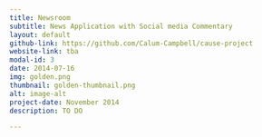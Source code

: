 ```yaml
---
title: Newsroom
subtitle: News Application with Social media Commentary
layout: default
github-link: https://github.com/Calum-Campbell/cause-project
website-link: tba
modal-id: 3
date: 2014-07-16
img: golden.png
thumbnail: golden-thumbnail.png
alt: image-alt
project-date: November 2014
description: TO DO

---
```

